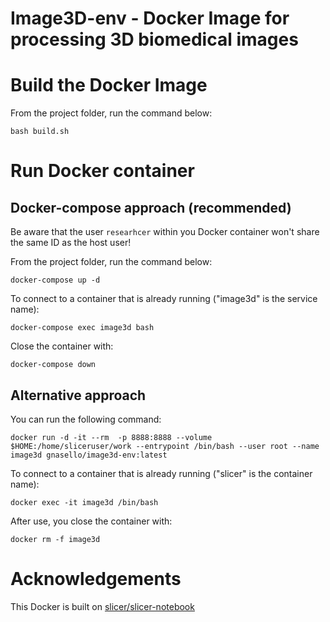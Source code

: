 # Image3D-env - Docker Image for processing 3D biomedical images

# Build the Docker Image

From the project folder, run the command below:

```bash build.sh```

# Run Docker container

## Docker-compose approach (recommended)

Be aware that the user ```researhcer``` within you Docker container won't share the same ID as the host user!

From the project folder, run the command below:

```docker-compose up -d```

To connect to a container that is already running ("image3d" is the service name):

```docker-compose exec image3d bash```

Close the container with:

```docker-compose down```


## Alternative approach

You can run the following command:

```docker run -d -it --rm  -p 8888:8888 --volume $HOME:/home/sliceruser/work --entrypoint /bin/bash --user root --name image3d gnasello/image3d-env:latest```

To connect to a container that is already running ("slicer" is the container name):

```docker exec -it image3d /bin/bash```

After use, you close the container with:

```docker rm -f image3d```

# Acknowledgements

This Docker is built on [slicer/slicer-notebook](https://hub.docker.com/r/slicer/slicer-notebook)
